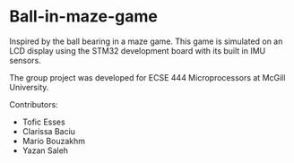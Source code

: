 # Ball-in-maze-game
Inspired by the ball bearing in a maze game. This game is simulated on an LCD display using the STM32 development board with its built in IMU sensors.

The group project was developed for ECSE 444 Microprocessors at McGill University.

Contributors:
- Tofic Esses
- Clarissa Baciu
- Mario Bouzakhm
- Yazan Saleh
